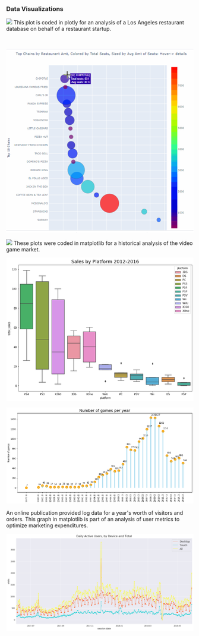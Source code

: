 ### Data Visualizations

![](https://img.shields.io/badge/-plotly%204.9.0-blue) 
This plot is coded in plotly for an analysis of a Los Angeles restaurant database on behalf of a restaurant startup.

<br>

![](https://github.com/daiichigo/Analytics/blob/main/assets/topchains_interactive.gif)

![](https://img.shields.io/badge/-Matplotlib%203.1.3-blue)
These plots were coded in matplotlib for a historical analysis of the video game market.
<br>

![](https://github.com/daiichigo/Analytics/blob/main/assets/salesbyplatform.png)

![](https://github.com/daiichigo/Analytics/blob/main/assets/numberofgamesperyr.png)

An online publication provided log data for a year's worth of visitors and orders. 
This graph in matplotlib is part of an analysis of user metrics to optimize marketing expenditures.

![](https://github.com/daiichigo/Analytics/blob/main/assets/dailyactiveusers.png)


